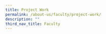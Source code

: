 ```yaml
---
title: Project Work
permalink: /about-us/faculty/project-work/
description: ""
third_nav_title: Faculty
---
```

